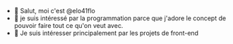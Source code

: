 - 👋 Salut, moi c'est @elo41flo
- 👀 je suis intéressé par la programmation parce que j'adore le concept de pouvoir faire tout ce qu'on veut avec.
- 💞️ Je suis intéresser principalement par les projets de front-end

